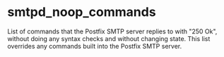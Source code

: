 # smtpd_noop_commands 


List of commands that the Postfix SMTP server replies to with "250
Ok", without doing any syntax checks and without changing state.
This list overrides any commands built into the Postfix SMTP server.



